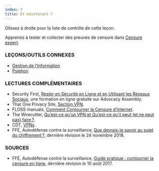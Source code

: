 ```yaml
---
index: 7
title: Et maintenant ?
---
```

Glissez à droite pour la liste de contrôle de cette leçon.

Apprenez à tester et collecter des preuves de censure dans [Censure expert](umbrella://communications/censorship/expert).

### LEÇONS/OUTILS CONNEXES

*   [Gestion de l’Information](umbrella://information/managing-information)
*   [Psiphon](umbrella://tools/messagging/s_psiphon.md)

### LECTURES COMPLÉMENTAIRES

*   Security First, [Rester en Sécurité en Ligne et en Utilisant les Réseaux Sociaux](https://advocacyassembly.org/en/courses/32/#/chapter/1/lesson/1), une formation en ligne gratuite sur Advocacy Assembly.  
*   That One Privacy Site, [Section VPN](https://thatoneprivacysite.net/vpn-section/).
*   FLOSS manuals, [Comment Contourner la Censure d’Internet](http://booki.flossmanuals.net/bypassing-censorship/).
*   The Wirecutter, [Qu’est-ce qu’un VPN et Qu’est-ce qu’il peut (et ne peut pas) faire ?](https://thewirecutter.com/reviews/what-is-a-vpn/).
*   CDT, [VPNs](https://cdt.org/issue/privacy-data/vpns/).
*   FFÉ, Autodéfense contre la surveillance, [Que devrais-je savoir au sujet du chiffrement ?](https://ssd.eff.org/fr/module/que-devrais-je-savoir-au-sujet-du-chiffrement%E2%80%89), dernière révision le 24 novembre 2018. 


### SOURCES

*   FFÉ, Autodéfense contre la surveillance, [Guide pratique : contourner la censure en ligne](https://ssd.eff.org/fr/module/guide-pratique-contourner-la-censure-en-ligne), dernière révision le 10 août 2017.